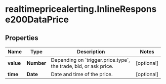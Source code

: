 # realtimepricealerting.InlineResponse200DataPrice

## Properties

Name | Type | Description | Notes
------------ | ------------- | ------------- | -------------
**value** | **Number** | Depending on &#x60;trigger.price.type&#x60;, the trade, bid, or ask price. | [optional] 
**time** | **Date** | Date and time of the price. | [optional] 


